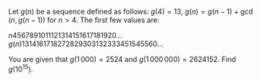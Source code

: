 Let $g(n)$ be a sequence defined as follows:
$g(4) = 13$,
$g(n) = g(n-1) + \gcd(n, g(n-1))$ for $n \gt 4$.
The first few values are:

$n$4567891011121314151617181920...
$g(n)$1314161718272829303132333451545560...

You are given that $g(1\,000) = 2524$ and $g(1\,000\,000) = 2624152$.
Find $g(10^{15})$.